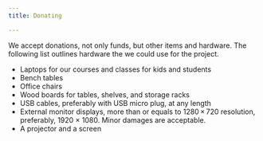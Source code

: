```yaml
---
title: Donating

---
```


We accept donations, not only funds, but other items and hardware. The
following list outlines hardware the we could use for the project.

- Laptops for our courses and classes for kids and students
- Bench tables
- Office chairs
- Wood boards for tables, shelves, and storage racks
- USB cables, preferably with USB micro plug, at any length
- External monitor displays, more than or equals to 1280 × 720 resolution,
  preferably, 1920 × 1080. Minor damages are acceptable.
- A projector and a screen
